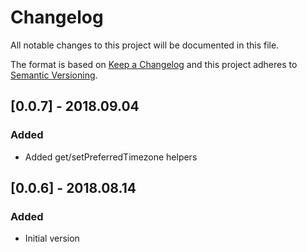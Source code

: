 # Changelog
All notable changes to this project will be documented in this file.

The format is based on [Keep a Changelog](http://keepachangelog.com/en/1.0.0/)
and this project adheres to [Semantic Versioning](http://semver.org/spec/v2.0.0.html).

## [0.0.7] - 2018.09.04
### Added
- Added get/setPreferredTimezone helpers

## [0.0.6] - 2018.08.14
### Added
- Initial version
